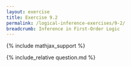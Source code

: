 ```yaml
---
layout: exercise
title: Exercise 9.2
permalink: /logical-inference-exercises/9-2/
breadcrumb: Inference in First-Order Logic
---
```


{% include mathjax_support %}

<div><i class="arrow-up loader" data-chapter="logical-inference-exercises" data-exercise="ex_2" data-rating="0"></i></div>
{% include_relative question.md %}
